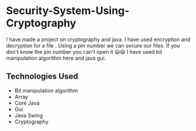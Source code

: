 # Security-System-Using-Cryptography
I have made a project on cryptography and java. 
I have used encryption and decryption for a file . Using a pin number we can secure our files.
If you don't know the pin number you can't open it 😃😃 
I have used bit manipulation algorithm here and java gui.


## Technologies Used

- Bit manipulation algorithm
- Array
- Core Java
- Gui
- Java Swing
- Cryptography 

